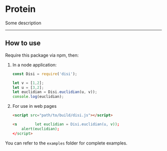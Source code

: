 # Protein
Some description
***

## How to use
Require this package via npm, then:

1. In a node application:
    ```javascript
    const Disi = require('disi');

    let v = [1,2];
    let u = [3,2];
    let euclidian = Disi.euclidian(u, v));
    console.log(euclidian);
    ```

2. For use in web pages
    ```html
    <script src="path/to/build/disi.js"></script>

    <s        let euclidian = Disi.euclidian(u, v));
        alert(euclidian);
    </script>
    ```

You can refer to the `examples` folder for complete examples.